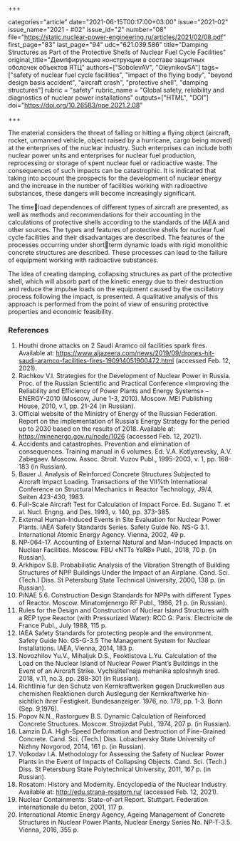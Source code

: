 +++

categories="article"
date="2021-06-15T00:17:00+03:00"
issue="2021-02"
issue_name="2021 - #02"
issue_id="2"
number="08"
file="https://static.nuclear-power-engineering.ru/articles/2021/02/08.pdf"
first_page="83"
last_page="94"
udc="621.039.586"
title="Damping Structures as Part of the Protective Shells of Nuclear Fuel Cycle Facilities"
original_title="Демпфирующие конструкции в составе защитных оболочек объектов ЯТЦ"
authors=["SobolevAV", "OleynikovSA"]
tags=["safety of nuclear fuel cycle facilities", "impact of the flying body", "beyond design basis accident", "aircraft crash", "protective shell", "damping structures"]
rubric = "safety"
rubric_name = "Global safety, reliability and diagnostics of nuclear power installations"
outputs=["HTML", "DOI"]
doi="https://doi.org/10.26583/npe.2021.2.08"

+++

The material considers the threat of falling or hitting a flying object (aircraft, rocket, unmanned vehicle, object raised by a hurricane, cargo being moved) at the enterprises of the nuclear industry. Such enterprises can include both nuclear power units and enterprises for nuclear fuel production, reprocessing or storage of spent nuclear fuel or radioactive waste. The consequences of such impacts can be catastrophic. It is indicated that taking into account the prospects for the development of nuclear energy and the increase in the number of facilities working with radioactive substances, these dangers will become increasingly significant.

The timeload dependences of different types of aircraft are presented, as well as methods and recommendations for their accounting in the calculations of protective shells according to the standards of the IAEA and other sources. The types and features of protective shells for nuclear fuel cycle facilities and their disadvantages are described. The features of the processes occurring under shortterm dynamic loads with rigid monolithic concrete structures are described. These processes can lead to the failure of equipment working with radioactive substances.

The idea of creating damping, collapsing structures as part of the protective shell, which will absorb part of the kinetic energy due to their destruction and reduce the impulse loads on the equipment caused by the oscillatory process following the impact, is presented. A qualitative analysis of this approach is performed from the point of view of ensuring protective properties and economic feasibility.

### References

1. Houthi drone attacks on 2 Saudi Aramco oil facilities spark fires. Available at: https://www.aljazeera.com/news/2019/09/drones-hit-saudi-aramco-facilities-fires-190914051900472.html (accessed Feb. 12, 2021).
2. Rachkov V.I. Strategies for the Development of Nuclear Power in Russia. Proc. of the Russian Scientific and Practical Conference «Improving the Reliability and Efficiency of Power Plants and Energy Systems» – ENERGY-2010 (Moscow, June 1-3, 2010). Moscow. MEI Publishing House, 2010, v.1, pp. 21-24 (in Russian).
3. Official website of the Ministry of Energy of the Russian Federation. Report on the implementation of Russia’s Energy Strategy for the period up to 2030 based on the results of 2018. Available at: https://minenergo.gov.ru/node/1026 (accessed Feb. 12, 2021).
4. Accidents and catastrophes. Prevention and elimination of consequences. Training manual in 6 volumes. Ed. V.A. Kotlyarevsky, A.V. Zabegaev. Moscow. Assoc. Stroit. Vuzov Publ., 1995-2003, v. 1, pp. 168-183 (in Russian).
5. Bauer J. Analysis of Reinforced Concrete Structures Subjected to Aircraft Impact Loading. Transactions of the VII%th International Conference on Structural Mechanics in Reactor Technology, J9/4, Seiten 423-430, 1983.
6. Full-Scale Aircraft Test for Calculation of Impact Force. Ed. Sugano T. et al. Nucl. Engng. and Des. 1993, v. 140, pp. 373-385.
7. External Human-Induced Events in Site Evaluation for Nuclear Power Plants. IAEA Safety Standards Series. Safety Guide No. NS-G 3.1. International Atomic Energy Agency. Vienna, 2002, 49 p.
8. NP-064-17. Accounting of External Natural and Man-Induced Impacts on Nuclear Facilities. Moscow. FBU «NTTs YaRB» Publ., 2018, 70 p. (in Russian).
9. Arkhipov S.B. Probabilistic Analysis of the Vibration Strength of Building Structures of NPP Buildings Under the Impact of an Airplane. Cand. Sci. (Tech.) Diss. St Petersburg State Technical University, 2000, 138 p. (in Russian).
10. PiNAE 5.6. Construction Design Standards for NPPs with different Types of Reactor. Moscow. Minatomjenergo RF Publ., 1986, 21 p. (in Russian).
11. Rules for the Design and Construction of Nuclear Island Structures with a REP type Reactor (with Pressurized Water): RCC G. Paris. Electricite de France Publ., July 1988, 115 p.
12. IAEA Safety Standards for protecting people and the environment. Safety Guide No. GS-G-3.5 The Management System for Nuclear Installations. IAEA, Vienna, 2014, 183 p.
13. Novozhilov Yu.V., Mihaljuk D.S., Feoktistova L.Yu. Calculation of the Load on the Nuclear Island of Nuclear Power Plant’s Buildings in the Event of an Aircraft Strike. Vychislitel’naja mehanika sploshnyh sred. 2018, v.11, no.3, pp. 288-301 (in Russian).
14. Richtlinie fur den Schutz von Kernkraftwerken gegen Druckwellen aus chemishen Reaktionen durch Auslegung der Kernkraftwerke hin- sichtlich ihrer Festigkeit. Bundesanzeiger. 1976, no. 179, pp. 1-3. Bonn (Sep. 9,1976).
15. Popov N.N., Rastorguev B.S. Dynamic Calculation of Reinforced Concrete Structures. Moscow. Strojizdat Publ., 1974, 207 p. (in Russian).
16. Lamzin D.A. High-Speed Deformation and Destruction of Fine-Grained Concrete. Cand. Sci. (Tech.) Diss. Lobachevsky State University of Nizhny Novgorod, 2014, 161 p. (in Russian).
17. Volkodav I.A. Methodology for Assessing the Safety of Nuclear Power Plants in the Event of Impacts of Collapsing Objects. Cand. Sci. (Tech.) Diss. St Petersburg State Polytechnical University, 2011, 167 p. (in Russian).
18. Rosatom: History and Modernity. Encyclopedia of the Nuclear Industry. Available at: http://edu.strana-rosatom.ru/ (accessed Feb. 12, 2021).
19. Nuclear Containments: State-of-art Report. Stuttgart. Federation internationale du beton, 2001, 117 p.
20. International Atomic Energy Agency, Ageing Management of Concrete Structures in Nuclear Power Plants, Nuclear Energy Series No. NP-T-3.5. Vienna, 2016, 355 p.